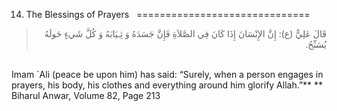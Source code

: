 14. The Blessings of Prayers  
==============================

<blockquote dir="rtl">
  <p>
قَالَ عَلِيٌّ (ع): إِنَّ الإِنْسَانَ إِذَا كَانَ فِي الصَّلاَةِ
فَإِنَّ جَسَدَهُ وَ ثِـيَابَهُ وَ كُلَّ شَي‏ءٍ حَولَهُ يُسَبِّحُ.
  </p>
</blockquote>

   
 Imam \`Ali (peace be upon him) has said: “Surely, when a person engages
in prayers, his body, his clothes and everything around him glorify
Allah.”** **  
 Biharul Anwar, Volume 82, Page 213  
   



